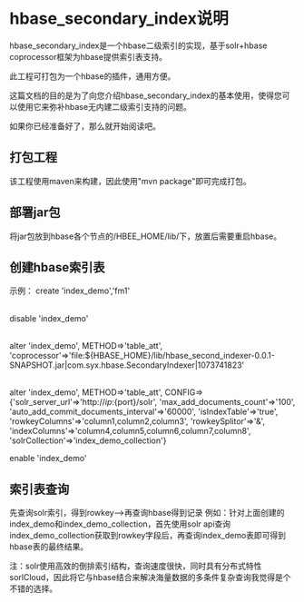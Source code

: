 # hbase_secondary_index说明
hbase_secondary_index是一个hbase二级索引的实现，基于solr+hbase coprocessor框架为hbase提供索引表支持。

此工程可打包为一个hbase的插件，通用方便。

这篇文档的目的是为了向您介绍hbase_secondary_index的基本使用，使得您可以使用它来弥补hbase无内建二级索引支持的问题。

如果你已经准备好了，那么就开始阅读吧。

## 打包工程
该工程使用maven来构建，因此使用"mvn package"即可完成打包。

## 部署jar包
将jar包放到hbase各个节点的/HBEE_HOME/lib/下，放置后需要重启hbase。

## 创建hbase索引表
示例：
create 'index_demo','fm1' <br><br>

disable 'index_demo' <br><br>

alter 'index_demo', METHOD=>'table_att', 'coprocessor'=>'file:${HBASE_HOME}/lib/hbase_second_indexer-0.0.1-SNAPSHOT.jar|com.syx.hbase.SecondaryIndexer|1073741823' <br><br>

alter 'index_demo', METHOD=>'table_att', CONFIG=>{'solr_server_url'=>'http://${ip}:${port}/solr', 'max_add_documents_count'=>'100', 'auto_add_commit_documents_interval'=>'60000', 'isIndexTable'=>'true', 'rowkeyColumns'=>'column1,column2,column3', 'rowkeySplitor'=>'&', 'indexColumns'=>'column4,column5,column6,column7,column8', 'solrCollection'=>'index_demo_collection'}

enable 'index_demo'
 
## 索引表查询
先查询solr索引，得到rowkey——>再查询hbase得到记录
例如：针对上面创建的index_demo和index_demo_collection，首先使用solr api查询index_demo_collection获取到rowkey字段后，再查询index_demo表即可得到hbase表的最终结果。

注：solr使用高效的倒排索引结构，查询速度很快，同时具有分布式特性sorlCloud，因此将它与hbase结合来解决海量数据的多条件复杂查询我觉得是个不错的选择。
